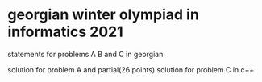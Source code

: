 # georgian winter olympiad in informatics 2021

statements for problems A B and C in georgian

solution for problem A and partial(26 points) solution for problem C in c++

